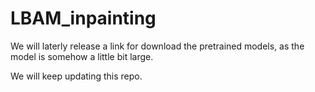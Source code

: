 # LBAM_inpainting
We will laterly release a link for download the pretrained models, as the model is somehow a little bit large.

We will keep updating this repo.